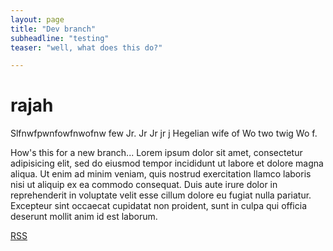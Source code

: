 ```yaml
---
layout: page
title: "Dev branch"
subheadline: "testing"
teaser: "well, what does this do?"

---
```


# rajah
Slfnwfpwnfowfnwofnw few Jr. Jr Jr jr  j Hegelian wife of Wo two twig Wo f. 

How's this for a new branch...
Lorem ipsum dolor sit amet, consectetur adipisicing elit, sed do eiusmod tempor incididunt ut labore et dolore magna aliqua. Ut enim ad minim veniam, quis nostrud exercitation llamco laboris nisi ut aliquip ex ea commodo consequat. Duis aute irure dolor in reprehenderit in voluptate velit esse cillum dolore eu fugiat nulla pariatur. Excepteur sint occaecat cupidatat non proident, sunt in culpa qui officia deserunt mollit anim id est laborum.

[RSS][1]

[1]: http://terrylansdown.github.io/blog/atom.xml